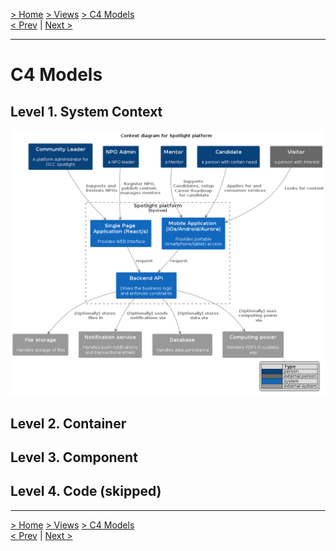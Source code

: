 [> Home](../../README.md) [> Views](../README.md)  [> C4 Models](README.md)  
[< Prev](../4.3.Scenarios/README.md)  |  [Next >](../../5.ADRs/README.md)

<hr />

# C4 Models

## Level 1. System Context
<img src="../../assets/plantuml/context.png" alt="C4 System Context Diagram">

## Level 2. Container

## Level 3. Component

## Level 4. Code (skipped)

<hr />

[> Home](../../README.md) [> Views](../README.md)  [> C4 Models](README.md)  
[< Prev](../4.3.Scenarios/README.md)  |  [Next >](../../5.ADRs/README.md)
